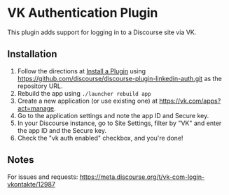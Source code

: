 # VK Authentication Plugin

This plugin adds support for logging in to a Discourse site via VK.

## Installation

1. Follow the directions at [Install a Plugin](https://meta.discourse.org/t/install-a-plugin/19157) using https://github.com/discourse/discourse-plugin-linkedin-auth.git as the repository URL.
2. Rebuild the app using `./launcher rebuild app`
3. Create a new application (or use existing one) at https://vk.com/apps?act=manage.
4. Go to the application settings and note the app ID and Secure key.
5. In your Discourse instance, go to Site Settings, filter by "VK" and enter the app ID and the Secure key.
6. Check the "vk auth enabled" checkbox, and you're done!

## Notes

For issues and requests: https://meta.discourse.org/t/vk-com-login-vkontakte/12987
